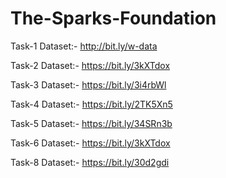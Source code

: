 # The-Sparks-Foundation


Task-1 Dataset:-  http://bit.ly/w-data

Task-2 Dataset:-  https://bit.ly/3kXTdox

Task-3 Dataset:-  https://bit.ly/3i4rbWl

Task-4 Dataset:-  https://bit.ly/2TK5Xn5

Task-5 Dataset:-  https://bit.ly/34SRn3b

Task-6 Dataset:-  https://bit.ly/3kXTdox

Task-8 Dataset:-  https://bit.ly/30d2gdi
